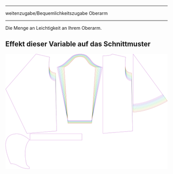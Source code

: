 - - -
weitenzugabe/Bequemlichkeitszugabe Oberarm
- - -

Die Menge an Leichtigkeit an Ihrem Oberarm.

## Effekt dieser Variable auf das Schnittmuster

![Dieses Bild zeigt den Effekt dieser Variable, indem es unterschiedliche Masse dieser Variable überlagert darstellt](yuri_bicepsease_sample.svg "Effekt dieser Variable auf das Schnittmuster")

